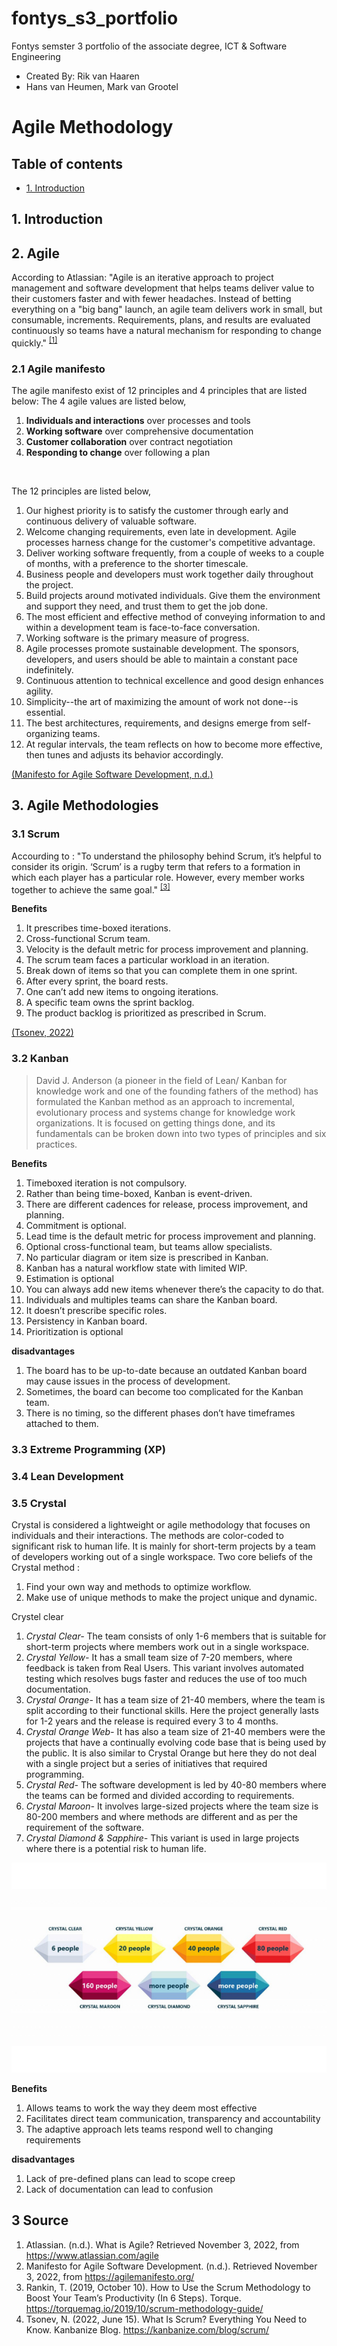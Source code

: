 # fontys_s3_portfolio
Fontys semster 3 portfolio of the associate degree, ICT &amp; Software Engineering
- Created By: Rik van Haaren
- Hans van Heumen, Mark van Grootel


# Agile Methodology

## Table of contents
- [1. Introduction](#1-introduction)

##  1. Introduction


## 2. Agile
According to Atlassian: "Agile is an iterative approach to project management and software development that helps teams deliver value to their customers faster and with fewer headaches. Instead of betting everything on a "big bang" launch, an agile team delivers work in small, but consumable, increments. Requirements, plans, and results are evaluated continuously so teams have a natural mechanism for responding to change quickly." <sup>[[1]](#3-Source)</sup>

### 2.1 Agile manifesto
The agile manifesto exist of 12 principles and 4 principles that are listed below:
The 4 agile values are listed below,
1) **Individuals and interactions** over processes and tools
2) **Working software** over comprehensive documentation
3) **Customer collaboration** over contract negotiation
4) **Responding to change** over following a plan

<br>

The 12 principles are listed below,
1)	Our highest priority is to satisfy the customer through early and continuous delivery of valuable software.
2)	Welcome changing requirements, even late in development. Agile processes harness change for the customer's competitive advantage.
3)	Deliver working software frequently, from a couple of weeks to a couple of months, with a preference to the shorter timescale.
4)	Business people and developers must work together daily throughout the project.
5)	Build projects around motivated individuals. Give them the environment and support they need, and trust them to get the job done.
6)	The most efficient and effective method of conveying information to and within a development team is face-to-face conversation.
7)	Working software is the primary measure of progress.
8)	Agile processes promote sustainable development. The sponsors, developers, and users should be able to maintain a constant pace indefinitely.
9)	Continuous attention to technical excellence and good design enhances agility.
10)	Simplicity--the art of maximizing the amount of work not done--is essential.
11)	The best architectures, requirements, and designs emerge from self-organizing teams.
12)	At regular intervals, the team reflects on how to become more effective, then tunes and adjusts its behavior accordingly.

[(Manifesto for Agile Software Development, n.d.)](#3-Source)


## 3. Agile Methodologies


### 3.1 Scrum
Accourding to : "To understand the philosophy behind Scrum, it’s helpful to consider its origin. ‘Scrum’ is a rugby term that refers to a formation in which each player has a particular role. However, every member works together to achieve the same goal." <sup>[[3]](#3-Source)</sup>

**Benefits** 
1) It prescribes time-boxed iterations.
2) Cross-functional Scrum team.
3) Velocity is the default metric for process improvement and planning.
4) The scrum team faces a particular workload in an iteration.
5) Break down of items so that you can complete them in one sprint.
6) After every sprint, the board rests.
7) One can’t add new items to ongoing iterations.
8) A specific team owns the sprint backlog.
9) The product backlog is prioritized as prescribed in Scrum.

[(Tsonev, 2022)](#3-Source)


### 3.2 Kanban
> David J. Anderson (a pioneer in the field of Lean/ Kanban for knowledge work and one of the founding fathers of the method) has formulated the Kanban method as an approach to incremental, evolutionary process and systems change for knowledge work organizations. It is focused on getting things done, and its fundamentals can be broken down into two types of principles and six practices.

**Benefits** 
1) Timeboxed iteration is not compulsory.
2) Rather than being time-boxed, Kanban is event-driven.
3) There are different cadences for release, process improvement, and planning.
4) Commitment is optional.
5) Lead time is the default metric for process improvement and planning.
6) Optional cross-functional team, but teams allow specialists.
7) No particular diagram or item size is prescribed in Kanban.
8) Kanban has a natural workflow state with limited WIP.
9) Estimation is optional
10) You can always add new items whenever there’s the capacity to do that.
11) Individuals and multiples teams can share the Kanban board.
12) It doesn’t prescribe specific roles.
13) Persistency in Kanban board.
14) Prioritization is optional

**disadvantages**
1) The board has to be up-to-date because an outdated Kanban board may cause issues in the process of development.
2) Sometimes, the board can become too complicated for the Kanban team.
3) There is no timing, so the different phases don’t have timeframes attached to them.

### 3.3 Extreme Programming (XP)

### 3.4 Lean Development

### 3.5 Crystal
Crystal is considered a lightweight or agile methodology that focuses on individuals and their interactions. The methods are color-coded to significant risk to human life. It is mainly for short-term projects by a team of developers working out of a single workspace.
Two core beliefs of the Crystal method :
1) Find your own way and methods to optimize workflow.
2) Make use of unique methods to make the project unique and dynamic.

Crystel clear
1) *Crystal Clear-* The team consists of only 1-6 members that is suitable for short-term projects where members work out in a single workspace.
2) *Crystal Yellow-* It has a small team size of 7-20 members, where feedback is taken from Real Users. This variant involves automated testing which resolves bugs faster and reduces the use of too much documentation.
3) *Crystal Orange-* It has a team size of 21-40 members, where the team is split according to their functional skills. Here the project generally lasts for 1-2 years and the release is required every 3 to 4 months.
4) *Crystal Orange Web-* It has also a team size of 21-40 members were the projects that have a continually evolving code base that is being used by the public. It is also similar to Crystal Orange but here they do not deal with a single project but a series of initiatives that required programming.
5) *Crystal Red-* The software development is led by 40-80 members where the teams can be formed and divided according to requirements.
6) *Crystal Maroon-* It involves large-sized projects where the team size is 80-200 members and where methods are different and as per the requirement of the software.
7) *Crystal Diamond & Sapphire-* This variant is used in large projects where there is a potential risk to human life.

![Crystal Diagram](../utils/crystalDiagram.png)

**Benefits** 
1) Allows teams to work the way they deem most effective
2) Facilitates direct team communication, transparency and accountability
3) The adaptive approach lets teams respond well to changing requirements

**disadvantages**
1) Lack of pre-defined plans can lead to scope creep
2) Lack of documentation can lead to confusion

## 3 Source
1. Atlassian. (n.d.). What is Agile? Retrieved November 3, 2022, from https://www.atlassian.com/agile
2. Manifesto for Agile Software Development. (n.d.). Retrieved November 3, 2022, from https://agilemanifesto.org/
3. Rankin, T. (2019, October 10). How to Use the Scrum Methodology to Boost Your Team’s Productivity (In 6 Steps). Torque. https://torquemag.io/2019/10/scrum-methodology-guide/
4. Tsonev, N. (2022, June 15). What Is Scrum? Everything You Need to Know. Kanbanize Blog. https://kanbanize.com/blog/scrum/
